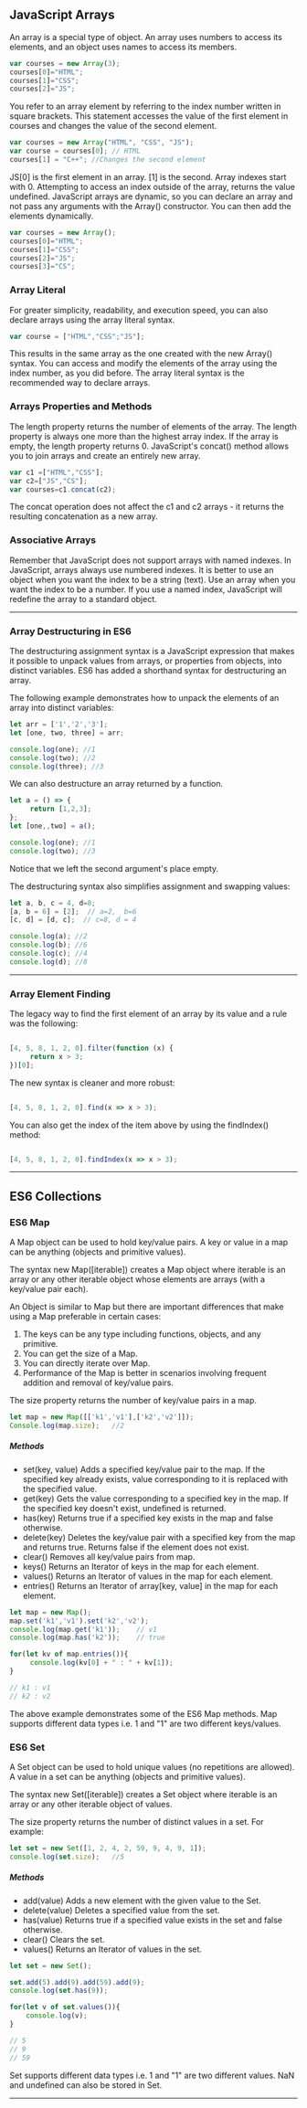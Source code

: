 
## JavaScript Arrays

An array is a special type of object.
An array uses numbers to access its elements, and an object uses names to access its members.

``` js
var courses = new Array(3);
courses[0]="HTML";
courses[1]="CSS";
courses[2]="JS";
```

You refer to an array element by referring to the index number written in square brackets.
This statement accesses the value of the first element in courses and changes the value of the second element.

``` js
var courses = new Array("HTML", "CSS", "JS"); 
var course = courses[0]; // HTML
courses[1] = "C++"; //Changes the second element 
```

JS[0] is the first element in an array. [1] is the second. Array indexes start with 0. Attempting to access an index outside of the array, returns the value undefined.
JavaScript arrays are dynamic, so you can declare an array and not pass any arguments with the Array() constructor. You can then add the elements dynamically.

``` js
var courses = new Array();
courses[0]="HTML";
courses[1]="CSS";
courses[2]="JS";
courses[3]="CS";
```


### Array Literal

For greater simplicity, readability, and execution speed, you can also declare arrays using the array literal syntax.

``` js
var course = ["HTML","CSS";"JS"];
```

This results in the same array as the one created with the new Array() syntax.
You can access and modify the elements of the array using the index number, as you did before.
The array literal syntax is the recommended way to declare arrays.


### Arrays Properties and Methods

The length property returns the number of elements of the array. The length property is always one more than the highest array index. If the array is empty, the length property returns 0.
JavaScript's concat() method allows you to join arrays and create an entirely new array.

``` js
var c1 =["HTML","CSS"];
var c2=["JS","CS"];
var courses=c1.concat(c2);
```

The concat operation does not affect the c1 and c2 arrays - it returns the resulting concatenation as a new array.

### Associative Arrays

Remember that JavaScript does not support arrays with named indexes.
In JavaScript, arrays always use numbered indexes.
It is better to use an object when you want the index to be a string (text).
Use an array when you want the index to be a number.
If you use a named index, JavaScript will redefine the array to a standard object.

---


### Array Destructuring in ES6

The destructuring assignment syntax is a JavaScript expression that makes it possible to unpack values from arrays, or properties from objects, into distinct variables.
ES6 has added a shorthand syntax for destructuring an array.

The following example demonstrates how to unpack the elements of an array into distinct variables:

``` js
let arr = ['1','2','3'];
let [one, two, three] = arr;

console.log(one); //1
console.log(two); //2
console.log(three); //3
```

We can also destructure an array returned by a function.

``` js
let a = () => {
     return [1,2,3];
};
let [one,,two] = a();

console.log(one); //1
console.log(two); //3
```


Notice that we left the second argument's place empty.

The destructuring syntax also simplifies assignment and swapping values:

``` js
let a, b, c = 4, d=8;
[a, b = 6] = [2];  // a=2,  b=6
[c, d] = [d, c];  // c=8, d = 4

console.log(a); //2
console.log(b); //6
console.log(c); //4
console.log(d); //8
```

---


### Array Element Finding

The legacy way to find the first element of an array by its value and a rule was the following:


``` js

[4, 5, 8, 1, 2, 0].filter(function (x) {
     return x > 3;
})[0];
```


The new syntax is cleaner and more robust:


``` js

[4, 5, 8, 1, 2, 0].find(x => x > 3);
```


You can also get the index of the item above by using the findIndex() method:


``` js

[4, 5, 8, 1, 2, 0].findIndex(x => x > 3);
```

---

## ES6 Collections

### ES6 Map

A Map object can be used to hold key/value pairs. A key or value in a map can be anything (objects and primitive values).

The syntax new Map([iterable]) creates a Map object where iterable is an array or any other iterable object whose elements are arrays (with a key/value pair each).

An Object is similar to Map but there are important differences that make using a Map preferable in certain cases:

1. The keys can be any type including functions, objects, and any primitive.
2. You can get the size of a Map.
3. You can directly iterate over Map.
4. Performance of the Map is better in scenarios involving frequent addition and removal of key/value pairs.

The size property returns the number of key/value pairs in a map.

``` js
let map = new Map([['k1','v1'],['k2','v2']]);
Console.log(map.size);   //2
```


##### Methods

+ set(key, value) Adds a specified key/value pair to the map. If the specified key already exists, value corresponding to it is replaced with the specified value.
+ get(key) Gets the value corresponding to a specified key in the map. If the specified key doesn't exist, undefined is returned.
+ has(key) Returns true if a specified key exists in the map and false otherwise.
+ delete(key) Deletes the key/value pair with a specified key from the map and returns true. Returns false if the element does not exist.
+ clear() Removes all key/value pairs from map.
+ keys() Returns an Iterator of keys in the map for each element.
+ values() Returns an Iterator of values in the map for each element.
+ entries() Returns an Iterator of array[key, value] in the map for each element.

``` js
let map = new Map();
map.set('k1','v1').set('k2','v2');
console.log(map.get('k1'));    // v1
console.log(map.has('k2'));    // true

for(let kv of map.entries()){
     console.log(kv[0] + " : " + kv[1]);
}

// k1 : v1
// k2 : v2
```

The above example demonstrates some of the ES6 Map methods.
Map supports different data types i.e. 1 and "1" are two different keys/values.

### ES6 Set

A Set object can be used to hold unique values (no repetitions are allowed).
A value in a set can be anything (objects and primitive values).

The syntax new Set([iterable]) creates a Set object where iterable is an array or any other iterable object of values.

The size property returns the number of distinct values in a set.
For example:

``` js
let set = new Set([1, 2, 4, 2, 59, 9, 4, 9, 1]);
console.log(set.size);   //5
```


##### Methods

+ add(value) Adds a new element with the given value to the Set.
+ delete(value) Deletes a specified value from the set.
+ has(value) Returns true if a specified value exists in the set and false otherwise.
+ clear() Clears the set.
+ values() Returns an Iterator of values in the set.

``` js
let set = new Set();

set.add(5).add(9).add(59).add(9);
console.log(set.has(9));

for(let v of set.values()){
    console.log(v);
}

// 5
// 9
// 59
```

Set supports different data types i.e. 1 and "1" are two different values.
NaN and undefined can also be stored in Set.

---